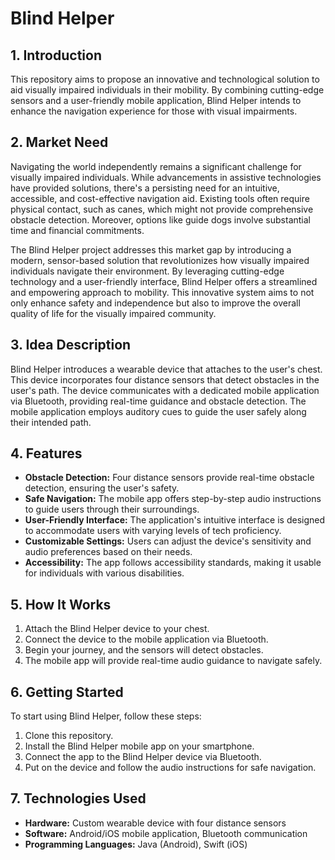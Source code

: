# Blind Helper

## 1. Introduction

This repository aims to propose an innovative and technological solution to aid visually impaired individuals in their mobility. By combining cutting-edge sensors and a user-friendly mobile application, Blind Helper intends to enhance the navigation experience for those with visual impairments.

## 2. Market Need

Navigating the world independently remains a significant challenge for visually impaired individuals. While advancements in assistive technologies have provided solutions, there's a persisting need for an intuitive, accessible, and cost-effective navigation aid. Existing tools often require physical contact, such as canes, which might not provide comprehensive obstacle detection. Moreover, options like guide dogs involve substantial time and financial commitments.

The Blind Helper project addresses this market gap by introducing a modern, sensor-based solution that revolutionizes how visually impaired individuals navigate their environment. By leveraging cutting-edge technology and a user-friendly interface, Blind Helper offers a streamlined and empowering approach to mobility. This innovative system aims to not only enhance safety and independence but also to improve the overall quality of life for the visually impaired community.

## 3. Idea Description

Blind Helper introduces a wearable device that attaches to the user's chest. This device incorporates four distance sensors that detect obstacles in the user's path. The device communicates with a dedicated mobile application via Bluetooth, providing real-time guidance and obstacle detection. The mobile application employs auditory cues to guide the user safely along their intended path.

## 4. Features

- **Obstacle Detection:** Four distance sensors provide real-time obstacle detection, ensuring the user's safety.
- **Safe Navigation:** The mobile app offers step-by-step audio instructions to guide users through their surroundings.
- **User-Friendly Interface:** The application's intuitive interface is designed to accommodate users with varying levels of tech proficiency.
- **Customizable Settings:** Users can adjust the device's sensitivity and audio preferences based on their needs.
- **Accessibility:** The app follows accessibility standards, making it usable for individuals with various disabilities.

## 5. How It Works

1. Attach the Blind Helper device to your chest.
2. Connect the device to the mobile application via Bluetooth.
3. Begin your journey, and the sensors will detect obstacles.
4. The mobile app will provide real-time audio guidance to navigate safely.

## 6. Getting Started

To start using Blind Helper, follow these steps:

1. Clone this repository.
2. Install the Blind Helper mobile app on your smartphone.
3. Connect the app to the Blind Helper device via Bluetooth.
4. Put on the device and follow the audio instructions for safe navigation.

## 7. Technologies Used

- **Hardware:** Custom wearable device with four distance sensors
- **Software:** Android/iOS mobile application, Bluetooth communication
- **Programming Languages:** Java (Android), Swift (iOS)
